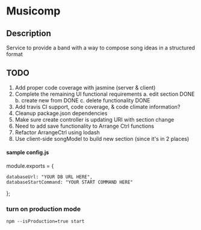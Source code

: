 # Musicomp
 
## Description
Service to provide a band with a way to compose song ideas in a structured format

## TODO
1. Add proper code coverage with jasmine (server & client)
2. Complete the remaining UI functional requirements
	a. edit section DONE
	b. create new from DONE
	c. delete functionality DONE
3. Add travis CI support, code coverage, & code climate information?
4. Cleanup package.json dependencies
5. Make sure create controller is updating URI with section change
6. Need to add save functionality to Arrange Ctrl functions
7. Refactor ArrangeCtrl using lodash
8. Use client-side songModel to build new section (since it's in 2 places)

#### sample config.js
module.exports = {

    databaseUrl: "YOUR DB URL HERE",
    databaseStartCommand: "YOUR START COMMAND HERE"

};

### turn on production mode
`npm --isProduction=true start`

